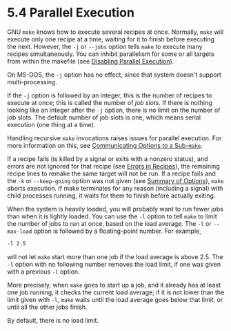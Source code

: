 # 5.4 Parallel Execution

GNU `make` knows how to execute several recipes at once.
Normally, `make` will execute only one recipe at a time, waiting for it to finish before executing the next.
However, the `-j` or `--jobs` option tells `make` to execute many recipes simultaneously.
You can inhibit parallelism for some or all targets from within the makefile (see [Disabling Parallel Execution](./parallel-disable)).

On MS-DOS, the `-j` option has no effect, since that system doesn't support multi-processing.

If the `-j` option is followed by an integer, this is the number of recipes to execute at once;
this is called the number of _job slots_.
If there is nothing looking like an integer after the `-j` option, there is no limit on the number of job slots.
The default number of job slots is one, which means serial execution (one thing at a time).

Handling recursive `make` invocations raises issues for parallel execution.
For more information on this, see [Communicating Options to a Sub-`make`](./options-recursion).

If a recipe fails (is killed by a signal or exits with a nonzero status), and errors are not ignored for that recipe (see [Errors in Recipes](./errors)), the remaining recipe lines to remake the same target will not be run.
If a recipe fails and the `-k` or `--keep-going` option was not given (see [Summary of Options](../running/options-summary)), `make` aborts execution.
If make terminates for any reason (including a signal) with child processes running, it waits for them to finish before actually exiting.

When the system is heavily loaded, you will probably want to run fewer jobs than when it is lightly loaded.
You can use the `-l` option to tell `make` to limit the number of jobs to run at once, based on the load average.
The `-l` or `--max-load` option is followed by a floating-point number.
For example,

```bash
-l 2.5
```

will not let `make` start more than one job if the load average is above 2.5.
The `-l` option with no following number removes the load limit, if one was given with a previous `-l` option.

More precisely, when `make` goes to start up a job, and it already has at least one job running, it checks the current load average;
if it is not lower than the limit given with `-l`, `make` waits until the load average goes below that limit, or until all the other jobs finish.

By default, there is no load limit.
